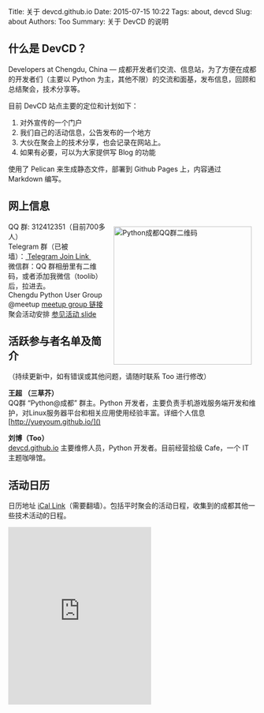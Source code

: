 Title: 关于 devcd.github.io
Date: 2015-07-15 10:22
Tags: about, devcd
Slug: about
Authors: Too
Summary: 关于 DevCD 的说明

## 什么是 DevCD？
Developers at Chengdu, China — 成都开发者们交流、信息站，为了方便在成都的开发者们（主要以 Python 为主，其他不限）的交流和面基，发布信息，回顾和总结聚会，技术分享等。

目前 DevCD 站点主要的定位和计划如下：  
1. 对外宣传的一个门户  
2. 我们自己的活动信息，公告发布的一个地方  
3. 大伙在聚会上的技术分享，也会记录在网站上。  
4. 如果有必要，可以为大家提供写 Blog 的功能  

使用了 Pelican 来生成静态文件，部署到 Github Pages 上，内容通过 Markdown 编写。

## 网上信息  
<div class=text-center style="float: right; clear: left;    margin: 10px;"><img src=/img/qq.png width=280 alt=Python成都QQ群二维码></div>  

QQ 群: 312412351（目前700多人）  
Telegram 群（已被墙）：[ Telegram Join Link ][1]  
微信群：QQ 群相册里有二维码，或者添加我微信（toolib）后，拉进去。  
Chengdu Python User Group @meetup [meetup group 链接][2]  
聚会活动安排 [参见活动 slide][3]

## 活跃参与者名单及简介
（持续更新中，如有错误或其他问题，请随时联系 Too 进行修改）

**王超 （三草芥）**  
QQ群 “Python@成都” 群主。Python 开发者，主要负责手机游戏服务端开发和维护，对Linux服务器平台和相关应用使用经验丰富。详细个人信息 [http://yueyoum.github.io/]()

**刘博（Too）**  
[devcd.github.io]() 主要维修人员，Python 开发者。目前经营拾级 Cafe，一个 IT 主题咖啡馆。

## 活动日历
日历地址 [iCal Link][6]（需要翻墙）。包括平时聚会的活动日程，收集到的成都其他一些技术活动的日程。

<iframe src="https://www.google.com/calendar/embed?showPrint=0&amp;showCalendars=0&amp;mode=AGENDA&amp;showNav=0&amp;height=600&amp;wkst=2&amp;bgcolor=%23FFFFFF&amp;src=ra63v1eqoj62iu7o5mq7ul3bbs%40group.calendar.google.com&amp;color=%238C500B&amp;ctz=Asia%2FShanghai" style=" border-width:0 " width="290" height="360" frameborder="0" scrolling="no"></iframe>

[1]:	https://telegram.me/joinchat/05ea4cb10254a5ae6a13168e5b46867e "Telegram Join Link"
[2]:	http://www.meetup.com/chengdupython/ "Meetup 聚会活动"
[3]:	https://slides.com/too/devcd
[6]:	https://www.google.com/calendar/ical/ra63v1eqoj62iu7o5mq7ul3bbs%40group.calendar.google.com/public/basic.ics